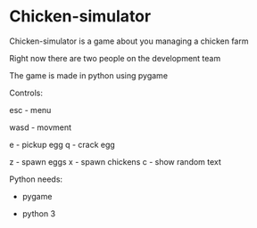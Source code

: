 # Chicken-simulator

Chicken-simulator is a game about you managing a chicken farm

Right now there are two people on the development team

The game is made in python using pygame




Controls:

esc - menu

wasd - movment

e - pickup egg
q - crack egg

z - spawn eggs
x - spawn chickens
c - show random text


Python needs:

- pygame

- python 3
